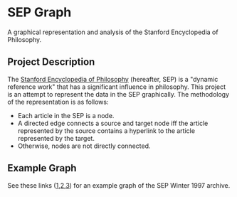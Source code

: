 # SEP Graph

A graphical representation and analysis of the Stanford Encyclopedia of Philosophy.

## Project Description

The [Stanford Encyclopedia of Philosophy][SEP] (hereafter, SEP) is a "dynamic reference work" that has a significant influence in philosophy. This project is an attempt to represent the data in the SEP graphically. The methodology of the representation is as follows:

+ Each article in the SEP is a node.
+ A directed edge connects a source and target node iff the article represented by the source contains a hyperlink to the article represented by the target.
+ Otherwise, nodes are not directly connected.

## Example Graph

See these links ([1][1],[2][2],[3][3]) for an example graph of the SEP Winter 1997 archive.

[SEP]: https://plato.stanford.edu
[1]: https://adamdedwards.github.io/sep-graph/Net1.html
[2]: https://adamdedwards.github.io/sep-graph/Net2.html
[3]: https://adamdedwards.github.io/sep-graph/Net3.html
